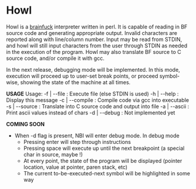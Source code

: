 Howl
=========

Howl is a [brainfuck](http://esolangs.org/wiki/brainfuck) interpreter written in perl. It is capable
of reading in BF source code and generating appropriate output. Invalid characters are reported along
with line/column number. Input may be read from STDIN, and howl will still input characters from the
user through STDIN as needed in the execution of the program. Howl may also translate BF source to C
source code, and/or compile it with gcc. 

In the next release, debugging mode will be implemented. In this mode, execution will proceed up to
user-set break points, or proceed symbol-wise, showing the state of the machine at all times. 


**USAGE**
Usage:
  -f | --file <file>    :    Execute file (else STDIN is used)
  -h | --help           :    Display this message
  -c | --compile        :    Compile code via gcc into executable
  -s | --source <file>  :    Translate into C source code and output into file
  -a | --ascii          :    Print ascii values instead of chars
  -d | --debug          :    Not implemented yet


**COMING SOON**

* When -d flag is present, NBI will enter debug mode. In debug mode
  * Pressing enter will step through instructions
  * Pressing space will execute up until the next breakpoint (a special char in source, maybe !)
  * At every point, the state of the program will be displayed (pointer location, value at pointer, paren stack, etc)
  * The current to-be-executed-next symbol will be highlighted in some way

